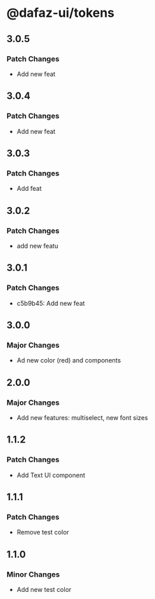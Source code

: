 # @dafaz-ui/tokens

## 3.0.5

### Patch Changes

- Add new feat

## 3.0.4

### Patch Changes

- Add new feat

## 3.0.3

### Patch Changes

- Add feat

## 3.0.2

### Patch Changes

- add new featu

## 3.0.1

### Patch Changes

- c5b9b45: Add new feat

## 3.0.0

### Major Changes

- Ad new color (red) and components

## 2.0.0

### Major Changes

- Add new features: multiselect, new font sizes

## 1.1.2

### Patch Changes

- Add Text UI component

## 1.1.1

### Patch Changes

- Remove test color

## 1.1.0

### Minor Changes

- Add new test color
